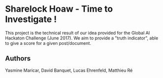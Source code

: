 # Sharelock Hoaw - Time to Investigate !

This project is the technical result of our idea provided for the Global AI Hackaton Challenge (June 2017). We aim to provide a "truth indicator", able to give a score for a given post/document.

## Authors

Yasmine Maricar, David Banquet, Lucas Ehrenfeld, Matthieu Ré
